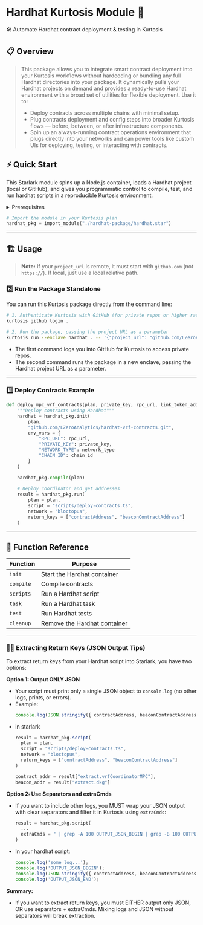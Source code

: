 # Hardhat Kurtosis Module 🚀

🛠️ Automate Hardhat contract deployment & testing in Kurtosis

## 📋 Overview

>This package allows you to integrate smart contract deployment into your Kurtosis workflows without hardcoding or bundling any full Hardhat directories into your package. It dynamically pulls your Hardhat projects on demand and provides a ready-to-use Hardhat environment with a broad set of utilities for flexible deployment. Use it to:
> - Deploy contracts across multiple chains with minimal setup.
> - Plug contracts deployment and config steps into broader Kurtosis flows — before, between, or after infrastructure components.
> - Spin up an always-running contract operations environment that plugs directly into your networks and can power tools like custom UIs for deploying, testing, or interacting with contracts.

## ⚡ Quick Start

This Starlark module spins up a Node.js container, loads a Hardhat project (local or GitHub), and gives you programmatic control to compile, test, and run hardhat scripts in a reproducible Kurtosis environment.

<details>
<summary> Prerequisites</summary>

- [Kurtosis](https://docs.kurtosis.com/) installed
- A Hardhat project (local folder or GitHub repo)
- (Optional) GitHub token for private repos
</details>

```python
# Import the module in your Kurtosis plan
hardhat_pkg = import_module("./hardhat-package/hardhat.star")
```

---

## 🏗️ Usage

> **Note:** If your `project_url` is remote, it must start with `github.com` (not `https://`). If local, just use a local relative path.

### 2️⃣ Run the Package Standalone

You can run this Kurtosis package directly from the command line:

```bash
# 1. Authenticate Kurtosis with GitHub (for private repos or higher rate limits)
kurtosis github login .

# 2. Run the package, passing the project URL as a parameter
kurtosis run --enclave hardhat . -- '{"project_url": "github.com/LZeroAnalytics/hardhat-vrf-contracts"}'
```
- The first command logs you into GitHub for Kurtosis to access private repos.
- The second command runs the package in a new enclave, passing the Hardhat project URL as a parameter.

---

### 1️⃣ Deploy Contracts Example

```python
def deploy_mpc_vrf_contracts(plan, private_key, rpc_url, link_token_address, link_native_token_feed_address, key_id, network_type="ethereum"):
    """Deploy contracts using Hardhat"""
    hardhat = hardhat_pkg.init(
        plan, 
        "github.com/LZeroAnalytics/hardhat-vrf-contracts.git",
        env_vars = {
            "RPC_URL": rpc_url,
            "PRIVATE_KEY": private_key,
            "NETWORK_TYPE": network_type
            "CHAIN_ID": chain_id
        }
    )

    hardhat_pkg.compile(plan)
    
    # Deploy coordinator and get addresses
    result = hardhat_pkg.run(
        plan = plan,
        script = "scripts/deploy-contracts.ts",
        network = "bloctopus",
        return_keys = ["contractAddress", "beaconContractAddress"]
    )
```

---

## 🧩 Function Reference

| Function   | Purpose                                      |
|------------|----------------------------------------------|
| `init`     | Start the Hardhat container                  |
| `compile`  | Compile contracts                            |
| `scripts`      | Run a Hardhat script                         |
| `task`     | Run a Hardhat task                           |
| `test`     | Run Hardhat tests                            |
| `cleanup`  | Remove the Hardhat container                 |

---

### 🧑‍💻 Extracting Return Keys (JSON Output Tips)

To extract return keys from your Hardhat script into Starlark, you have two options:

**Option 1: Output ONLY JSON**
- Your script must print only a single JSON object to `console.log` (no other logs, prints, or errors).
- Example:
  ```js
  console.log(JSON.stringify({ contractAddress, beaconContractAddress }));
  ```
- in starlark
  ```js
  result = hardhat_pkg.script(
    plan = plan,
    script = "scripts/deploy-contracts.ts",
    network = "bloctopus",
    return_keys = ["contractAddress", "beaconContractAddress"]
  )

  contract_addr = result["extract.vrfCoordinatorMPC"],
  beacon_addr = result["extract.dkg"]
  ```

**Option 2: Use Separators and extraCmds**
- If you want to include other logs, you MUST wrap your JSON output with clear separators and filter it in Kurtosis using `extraCmds`:
  ```python
  result = hardhat_pkg.script(
    ...
    extraCmds = " | grep -A 100 OUTPUT_JSON_BEGIN | grep -B 100 OUTPUT_JSON_END"
  )
  ```
- In your hardhat script:
  ```js
  console.log('some log...');
  console.log('OUTPUT_JSON_BEGIN');
  console.log(JSON.stringify({ contractAddress, beaconContractAddress }));
  console.log('OUTPUT_JSON_END');
  ```

**Summary:**
- If you want to extract return keys, you must EITHER output only JSON, OR use separators + extraCmds. Mixing logs and JSON without separators will break extraction.